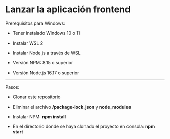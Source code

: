 # Lanzar la aplicación frontend

Prerequisitos para Windows:

- Tener instalado Windows 10 o 11

- Instalar WSL 2

- Instalar Node.js a través de WSL

- Versión NPM: 8.15 o superior

- Versión Node.js 16.17 o superior

---------------------------------------

Pasos:

- Clonar este repositorio

- Eliminar el archivo **/package-lock.json** y **node_modules**

- Instalar NPM: **npm install**

- En el directorio donde se haya clonado el proyecto en consola: **npm start**
